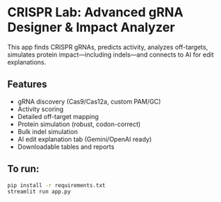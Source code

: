 # CRISPR Lab: Advanced gRNA Designer & Impact Analyzer

This app finds CRISPR gRNAs, predicts activity, analyzes off-targets, simulates protein impact—including indels—and connects to AI for edit explanations.

## Features
- gRNA discovery (Cas9/Cas12a, custom PAM/GC)
- Activity scoring
- Detailed off-target mapping
- Protein simulation (robust, codon-correct)
- Bulk indel simulation
- AI edit explanation tab (Gemini/OpenAI ready)
- Downloadable tables and reports

## To run:
```bash
pip install -r requirements.txt
streamlit run app.py
